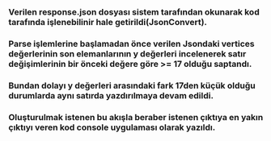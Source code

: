 ### Verilen response.json dosyası sistem tarafından okunarak kod tarafında işlenebilinir hale getirildi(JsonConvert).
### Parse işlemlerine başlamadan önce verilen Jsondaki vertices değerlerinin son elemanlarının y değerleri incelenerek satır değişimlerinin bir önceki değere göre >= 17 olduğu saptandı.
### Bundan dolayı y değerleri arasındaki fark 17den küçük olduğu durumlarda aynı satırda yazdırılmaya devam edildi. 
### Oluşturulmak istenen bu akışla beraber istenen çıktıya en yakın çıktıyı veren kod console uygulaması olarak yazıldı.
